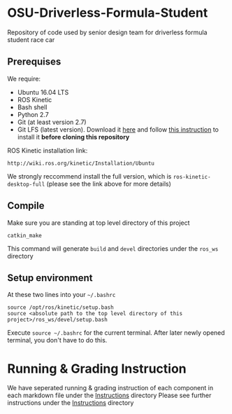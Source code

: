 # OSU-Driverless-Formula-Student
Repository of code used by senior design team for driverless formula student race car

## Prerequises

We require:
- Ubuntu 16.04 LTS
- ROS Kinetic
- Bash shell
- Python 2.7
- Git (at least version 2.7)
- Git LFS (latest version). Download it [here](https://git-lfs.github.com/) and follow [this instruction](https://help.github.com/en/articles/installing-git-large-file-storage) to install it **before cloning this repository**

ROS Kinetic installation link:
```
http://wiki.ros.org/kinetic/Installation/Ubuntu
```
We strongly reccommend install the full version, which is `ros-kinetic-desktop-full` 
(please see the link above for more details)

## Compile

Make sure you are standing at top level directory of this project

```
catkin_make
```
This command will generate `build` and `devel` directories under the `ros_ws` directory

## Setup environment

At these two lines into your `~/.bashrc` 
```
source /opt/ros/kinetic/setup.bash
source <absolute path to the top level directory of this project>/ros_ws/devel/setup.bash
```
Execute `source ~/.bashrc` for the current terminal. After later newly opened terminal, you don't have to do this.

# Running & Grading Instruction

We have seperated running & grading instruction of each component in each markdown file under the [Instructions](Instructions) directory
Please see further instructions under the [Instructions](Instructions) directory
